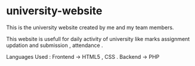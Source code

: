 # university-website
This is the university website created by me and my team members.

This website is usefull for daily activity of university like marks assignment updation and submission , attendance .

Languages Used :
Frontend -> HTML5 , CSS .
Backend -> PHP
          
